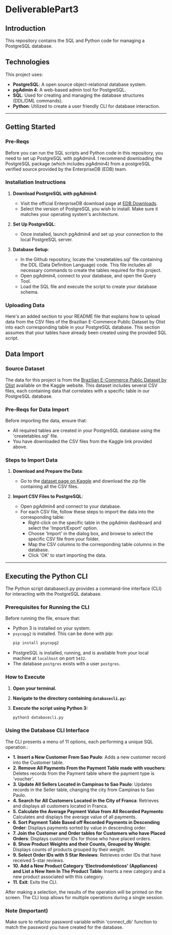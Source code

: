 # DeliverablePart3

## Introduction
This repository contains the SQL and Python code for managing a PostgreSQL database.

## Technologies
This project uses:
- **PostgreSQL**: A open source object-relational database system.
- **pgAdmin 4**: A web-based admin tool for PostgreSQL.
- **SQL**: Used for creating and managing the database structures (DDL/DML commands).
- **Python**: Utilized to create a user friendly CLI for database interaction.

----

## Getting Started

### Pre-Reqs
Before you can run the SQL scripts and Python code in this repository, you need to set up PostgreSQL with pgAdmin4. I recommend downloading the PostgreSQL package (which includes pgAdmin4) from a postgreSQL verified source provided by the EnterpriseDB (EDB) team.

### Installation Instructions

1. **Download PostgreSQL with pgAdmin4**:
   - Visit the official EnterpriseDB download page at [EDB Downloads](https://www.enterprisedb.com/downloads/postgres-postgresql-downloads).
   - Select the version of PostgreSQL you wish to install. Make sure it matches your operating system's architecture.

2. **Set Up PostgreSQL**:
   - Once installed, launch pgAdmin4 and set up your connection to the local PostgreSQL server.

3. **Database Setup**:
   - In the Github repository, locate the 'createtables.sql' file containing the DDL (Data Definition Language) code. This file includes all necessary commands to create the tables required for this project.
   - Open pgAdmin4, connect to your database, and open the Query Tool.
   - Load the SQL file and execute the script to create your database schema.

### Uploading Data

Here's an added section to your README file that explains how to upload data from the CSV files of the Brazilian E-Commerce Public Dataset by Olist into each corresponding table in your PostgreSQL database. This section assumes that your tables have already been created using the provided SQL script.

## Data Import

### Source Dataset
The data for this project is from the [Brazilian E-Commerce Public Dataset by Olist](https://www.kaggle.com/datasets/olistbr/brazilian-ecommerce?select=product_category_name_translation.csv) available on the Kaggle website. This dataset includes several CSV files, each containing data that correlates with a specific table in our PostgreSQL database.

### Pre-Reqs for Data Import
Before importing the data, ensure that:
- All required tables are created in your PostgreSQL database using the 'createtables.sql' file.
- You have downloaded the CSV files from the Kaggle link provided above.

### Steps to Import Data

1. **Download and Prepare the Data**:
   - Go to the [dataset page on Kaggle](https://www.kaggle.com/datasets/olistbr/brazilian-ecommerce?select=product_category_name_translation.csv) and download the zip file containing all the CSV files.

2. **Import CSV Files to PostgreSQL**:
   - Open pgAdmin4 and connect to your database.
   - For each CSV file, follow these steps to import the data into the corresponding table:
     - Right-click on the specific table in the pgAdmin dashboard and select the 'Import/Export' option.
     - Choose 'Import' in the dialog box, and browse to select the specific CSV file from your folder.
     - Map the CSV columns to the corresponding table columns in the database.
     - Click 'OK' to start importing the data.

----

## Executing the Python CLI

The Python script databasecli.py provides a command-line interface (CLI) for interacting with the PostgreSQL database.

### Prerequisites for Running the CLI

Before running the file, ensure that:
- Python 3 is installed on your system.
- `psycopg2` is installed. This can be done with pip:
  ```bash
  pip install psycopg2
  ```
- PostgreSQL is installed, running, and is available from your local machine at `localhost` on port `5432`.
- The database `postgres` exists with a user `postgres`.

### How to Execute

1. **Open your terminal.**

2. **Navigate to the directory containing `databasecli.py`:**

3. **Execute the script using Python 3:**
   ```bash
   python3 databasecli.py
   ```

### Using the Database CLI Interface

The CLI presents a menu of 11 options, each performing a unique SQL operation.:

- **1. Insert a New Customer From Sao Paulo**: Adds a new customer record into the Customer table.
- **2. Remove All Payments From the Payment Table made with vouchers**: Deletes records from the Payment table where the payment type is 'voucher'.
- **3. Update All Sellers Located in Campinas to Sao Paulo**: Updates records in the Seller table, changing the city from Campinas to Sao Paulo.
- **4. Search for All Customers Located in the City of Franca**: Retrieves and displays all customers located in Franca.
- **5. Calculate the Average Payment Value from All Recorded Payments**: Calculates and displays the average value of all payments.
- **6. Sort Payment Table Based off Recorded Payments in Descending Order**: Displays payments sorted by value in descending order.
- **7. Join the Customer and Order tables for Customers who have Placed Orders**: Displays customer IDs for those who have placed orders.
- **8. Show Product Weights and their Counts, Grouped by Weight**: Displays counts of products grouped by their weight.
- **9. Select Order IDs with 5 Star Reviews**: Retrieves order IDs that have received 5-star reviews.
- **10. Add a New Product Category 'Electrodomésticos' (Appliances) and List a New Item In The Product Table**: Inserts a new category and a new product associated with this category.
- **11. Exit**: Exits the CLI.

After making a selection, the results of the operation will be printed on the screen. The CLI loop allows for multiple operations during a single session.

### Note (Important)

Make sure to refactor password variable within 'connect_db' function to match the password you have created for the database.
